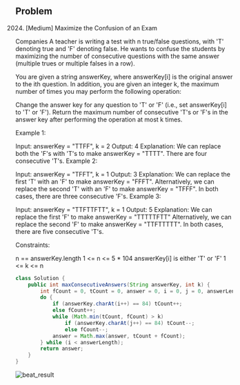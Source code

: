 ## Problem

2024. [Medium] Maximize the Confusion of an Exam

Companies
A teacher is writing a test with n true/false questions, with 'T' denoting true and 'F' denoting false. He wants to confuse the students by maximizing the number of consecutive questions with the same answer (multiple trues or multiple falses in a row).

You are given a string answerKey, where answerKey[i] is the original answer to the ith question. In addition, you are given an integer k, the maximum number of times you may perform the following operation:

Change the answer key for any question to 'T' or 'F' (i.e., set answerKey[i] to 'T' or 'F').
Return the maximum number of consecutive 'T's or 'F's in the answer key after performing the operation at most k times.


Example 1:

Input: answerKey = "TTFF", k = 2
Output: 4
Explanation: We can replace both the 'F's with 'T's to make answerKey = "TTTT".
There are four consecutive 'T's.
Example 2:

Input: answerKey = "TFFT", k = 1
Output: 3
Explanation: We can replace the first 'T' with an 'F' to make answerKey = "FFFT".
Alternatively, we can replace the second 'T' with an 'F' to make answerKey = "TFFF".
In both cases, there are three consecutive 'F's.
Example 3:

Input: answerKey = "TTFTTFTT", k = 1
Output: 5
Explanation: We can replace the first 'F' to make answerKey = "TTTTTFTT"
Alternatively, we can replace the second 'F' to make answerKey = "TTFTTTTT". 
In both cases, there are five consecutive 'T's.
 

Constraints:

n == answerKey.length
1 <= n <= 5 * 104
answerKey[i] is either 'T' or 'F'
1 <= k <= n

```java
class Solution {
    public int maxConsecutiveAnswers(String answerKey, int k) {
        int fCount = 0, tCount = 0, answer = 0, i = 0, j = 0, answerLength = answerKey.length();
        do {
            if (answerKey.charAt(i++) == 84) tCount++;
            else fCount++;
            while (Math.min(tCount, fCount) > k)
                if (answerKey.charAt(j++) == 84) tCount--;
                else fCount--;
            answer = Math.max(answer, tCount + fCount);
        } while (i < answerLength);
        return answer;
    }
}
```
![beat_result](./leetcode_20230707_2024_beat)
